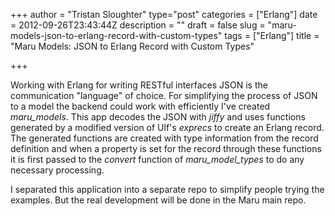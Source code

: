 +++
author = "Tristan Sloughter"
type="post"
categories = ["Erlang"]
date = 2012-09-26T23:43:44Z
description = ""
draft = false
slug = "maru-models-json-to-erlang-record-with-custom-types"
tags = ["Erlang"]
title = "Maru Models: JSON to Erlang Record with Custom Types"

+++

Working with Erlang for writing RESTful interfaces JSON is the communication "language" of choice. For simplifying the process of JSON to a model the backend could work with efficiently I've created _maru_models_. This app decodes the JSON with _jiffy_ and uses functions generated by a modified version of Ulf's _exprecs_ to create an Erlang record. The generated functions are created with type information from the record definition and when a property is set for the record through these functions it is first passed to the _convert_ function of _maru_model_types_ to do any necessary processing.   
  
I separated this application into a separate repo to simplify people trying the examples. But the real development will be done in the Maru main repo.

